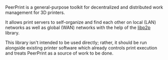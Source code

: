 PeerPrint is a general-purpose toolkit for decentralized and distributed work management for 3D printers.

It allows print servers to self-organize and find each other on local (LAN) networks as well as global (WAN) networks with the help of the [libp2p](https://libp2p.io/) library. 

This library isn't intended to be used directly; rather, it should be run alongside existing printer software which already controls print execution and treats PeerPrint as a source of work to be done.
